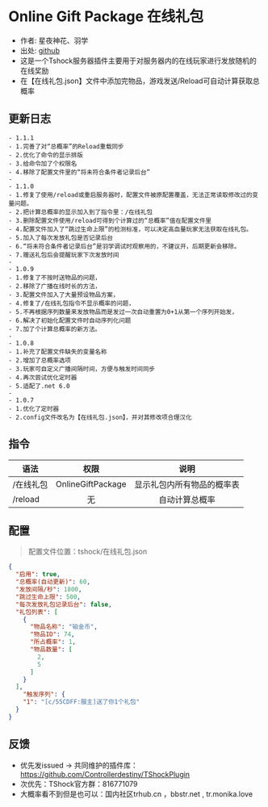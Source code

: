 # Online Gift Package 在线礼包

- 作者: 星夜神花、羽学
- 出处: [github](https://gitee.com/star-night-flower/tshock-gift)
- 这是一个Tshock服务器插件主要用于对服务器内的在线玩家进行发放随机的在线奖励
- 在【在线礼包.json】文件中添加完物品，游戏发送/Reload可自动计算获取总概率
## 更新日志

```
- 1.1.1
- 1.完善了对“总概率”的Reload重载同步
- 2.优化了命令的显示排版
- 3.给命令加了个权限名
- 4.移除了配置文件里的“将未符合条件者记录后台”
-  
- 1.1.0
- 1.修复了使用/reload或重启服务器时，配置文件被原配置覆盖，无法正常读取修改过的变量问题。
- 2.把计算总概率的显示加入到了指令里：/在线礼包
- 3.删除配置文件使用/reload可得到个计算过的“总概率”值在配置文件里
- 4.配置文件加入了“跳过生命上限”的检测标准，可以决定高血量玩家无法获取在线礼包。
- 5.加入了每次发放礼包是否记录后台
- 6.“将未符合条件者记录后台”是羽学调试时观察用的，不建议开，后期更新会移除。
- 7.赠送礼包后会提醒玩家下次发放时间
-  
- 1.0.9
- 1.修复了不按时送物品的问题，  
- 2.移除了广播在线时长的方法，  
- 3.配置文件加入了大量预设物品方案，  
- 4.修复了/在线礼包指令不显示概率的问题，  
- 5.不再根据序列数量来发放物品而是发过一次自动重置为0+1从第一个序列开始发，  
- 6.解决了初始化配置文件时自动序列化问题  
- 7.加了个计算总概率的新方法。  
-  
- 1.0.8  
- 1.补充了配置文件缺失的变量名称  
- 2.增加了总概率选项  
- 3.玩家可自定义广播间隔时间，方便与触发时间同步  
- 4.再次尝试优化定时器
- 5.适配了.net 6.0  
-  
- 1.0.7  
- 1.优化了定时器  
- 2.config文件改名为【在线礼包.json】，并对其修改项合理汉化
```
## 指令

| 语法           |        权限         |   说明   |
| -------------- | :-----------------: | :------: |
| /在线礼包 | OnlineGiftPackage  | 显示礼包内所有物品的概率表 |
| /reload | 无  | 自动计算总概率 |

## 配置
> 配置文件位置：tshock/在线礼包.json
```json
{
  "启用": true,
  "总概率(自动更新)": 60,
  "发放间隔/秒": 1800,
  "跳过生命上限": 500,
  "每次发放礼包记录后台": false,
  "礼包列表": [
    {
      "物品名称": "铂金币",
      "物品ID": 74,
      "所占概率": 1,
      "物品数量": [
        2,
        5
      ]
    }
  ],
    "触发序列": {
    "1": "[c/55CDFF:服主]送了你1个礼包"
  }
}
```
## 反馈
- 优先发issued -> 共同维护的插件库：https://github.com/Controllerdestiny/TShockPlugin
- 次优先：TShock官方群：816771079
- 大概率看不到但是也可以：国内社区trhub.cn ，bbstr.net , tr.monika.love
